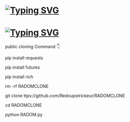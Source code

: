 # [![Typing SVG](https://readme-typing-svg.demolab.com?font=Fira+Code&pause=1000&color=38F744&width=435&lines=WELCOM+REDOUPS+TEAM)](https://git.io/typing-svg)
# <a href="https://git.io/typing-svg"><img src="https://readme-typing-svg.demolab.com?font=Fira+Code&pause=1000&color=38F744&width=435&lines=WELCOM+REDOUPS+TEAM" alt="Typing SVG" /></a>
public cloning Command 👇

pip install requests

pip install futures

pip install rich

rm -rf RADOMCLONE

git clone ttps://github.com/Redoupstrickeur/RADOMCLONE

cd  RADOMCLONE

python RADOM.py
